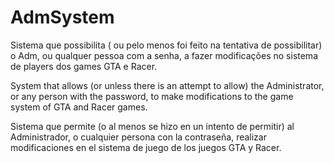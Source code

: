 # AdmSystem
Sistema que possibilita ( ou pelo menos foi feito na tentativa de possibilitar) o Adm, ou qualquer pessoa com a senha, a fazer modificações no sistema de players dos games GTA e Racer.

System that allows (or unless there is an attempt to allow) the Administrator, or any person with the password, to make modifications to the game system of GTA and Racer games.

Sistema que permite (o al menos se hizo en un intento de permitir) al Administrador, o cualquier persona con la contraseña, realizar modificaciones en el sistema de juego de los juegos GTA y Racer.
